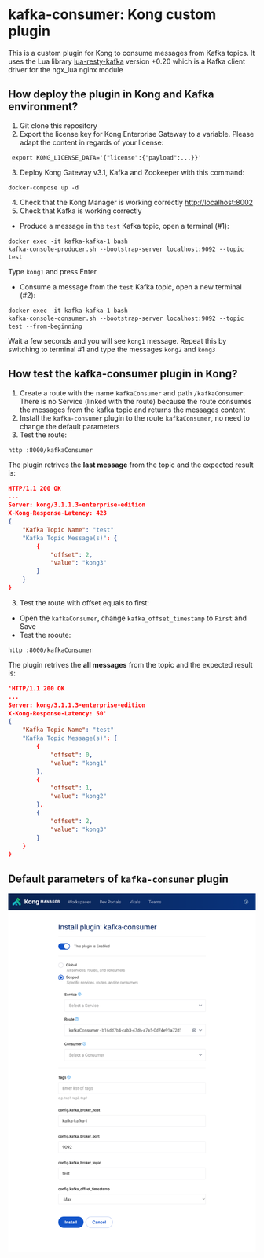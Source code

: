 # kafka-consumer: Kong custom plugin
This is a custom plugin for Kong to consume messages from Kafka topics.
It uses the Lua library [lua-resty-kafka](https://github.com/doujiang24/lua-resty-kafka) version +0.20 which is a Kafka client driver for the ngx_lua nginx module

## How deploy the plugin in Kong and Kafka environment?
1) Git clone this repository
2) Export the license key for Kong Enterprise Gateway to a variable. Please adapt the content in regards of your license:
```
 export KONG_LICENSE_DATA='{"license":{"payload":...}}'
```
3) Deploy Kong Gateway v3.1, Kafka and Zookeeper with this command:
```
docker-compose up -d
```
4) Check that the Kong Manager is working correctly [http://localhost:8002](http://localhost:8002)
5) Check that Kafka is working correctly
- Produce a message in the ```test``` Kafka topic, open a terminal (#1):
```
docker exec -it kafka-kafka-1 bash
kafka-console-producer.sh --bootstrap-server localhost:9092 --topic test
```
Type ```kong1``` and press Enter

- Consume a message from the ```test``` Kafka topic, open a new terminal (#2):
```
docker exec -it kafka-kafka-1 bash
kafka-console-consumer.sh --bootstrap-server localhost:9092 --topic test --from-beginning
```
Wait a few seconds and you will see ```kong1``` message. 
Repeat this by switching to terminal #1 and type the messages  ```kong2``` and ```kong3```

## How test the kafka-consumer plugin in Kong?
1) Create a route with the name ```kafkaConsumer``` and path ```/kafkaConsumer```. There is no Service (linked with the route) because the route consumes the messages from the kafka topic and returns the messages content
2) Install the ```kafka-consumer``` plugin to the route ```kafkaConsumer```, no need to change the default parameters
3) Test the route:
```
http :8000/kafkaConsumer
```
The plugin retrives the **last message** from the topic and the expected result is:
```json
HTTP/1.1 200 OK
...
Server: kong/3.1.1.3-enterprise-edition
X-Kong-Response-Latency: 423
{
    "Kafka Topic Name": "test"
    "Kafka Topic Message(s)": {
        {
            "offset": 2,
            "value": "kong3"
        }
    }
}
```
3) Test the route with offset equals to first:
- Open the ```kafkaConsumer```, change ```kafka_offset_timestamp``` to ```First``` and Save
- Test the rooute:
```
http :8000/kafkaConsumer
```
The plugin retrives the **all messages** from the topic and the expected result is:
```json
'HTTP/1.1 200 OK
...
Server: kong/3.1.1.3-enterprise-edition
X-Kong-Response-Latency: 50'
{
    "Kafka Topic Name": "test"
    "Kafka Topic Message(s)": {
        {
            "offset": 0,
            "value": "kong1"
        },
        {
            "offset": 1,
            "value": "kong2"
        },
        {
            "offset": 2,
            "value": "kong3"
        }
    }
}
```
## Default parameters of ```kafka-consumer``` plugin
![Alt text](/images/KongManager-plugin-conf.png?raw=true "Kong - Manager")
